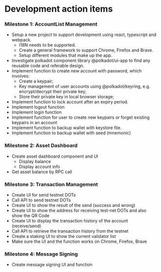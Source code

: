 
# Development action items

### Milestone 1: AccountList Management

* Setup a new project to support development using react, typescript and webpack. 
  * I18N needs to be supported. 
  * Create a general framework to  support Chrome, Firefox and Brave. 
  * Setup different modules that make up the app.
* Investigate polkadot component library @polkadot/ui-app to find any reusable code and referable design.
* Implement function to create new account with password, which involves: 
  * Create a keypair;
  * Key management of user accounts using @polkadot/keyring, e.g. encrypt/decrypt their private key;
  * Store their private key in local browser storage; 
* Implement function to lock account after an expiry period.
* Implement logout function
* Implement login function 
* Implement function for user to create new keypairs or forget existing keypairs in an account 
* Implement function to backup wallet with keystore file.
* Implement function to backup wallet with seed (mnemonic)

### Milestone 2: Asset Dashboard

* Create asset dashboard component and UI
  * Display balance
  * Display account info
* Get asset balance by RPC call

### Milestone 3: Transaction Management

* Create UI for send testnet DOTs
* Call API to send testnet DOTs
* Create UI to show the result of the send (success and wrong)
* Create UI to show the address for receiving test-net DOTs and also show the QR Code
* Create UI to display the transaction history of the account (receive/send)
* Call API to retrieve the transaction history from the testnet
* Create a staking UI to show the current validator list
* Make sure the UI and the function works on Chrome, Firefox, Brave 

### Milestone 4: Message Signing

* Create message signing UI and function

